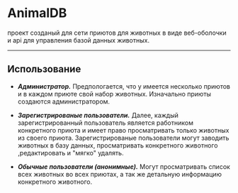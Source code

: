 

# AnimalDB

проект созданый для сети приютов для животных в виде веб-оболочки и api для управления базой данных животных.
___

## Использование

* ***Администратор.*** 
Предпологается, что у имеется несколько приютов и в каждом приюте свой набор животных. Изначально приюты создаются
администратором. 

* ***Зарегистрированые пользователи.***
Далее, каждый зарегистрированный пользователь является работником конкретного приюта и имеет право
просматривать только животных из своего приюта. Зарегистрированые пользователи могут заводить животных в базу данных,
просматривать конкретного животного ,редактировать и "мягко" удалять.

* ***Обычные пользователи (анонимные).***
Могут просматривать список всех животных во всех приютах, а так же детальную информацию конкретного животного.
